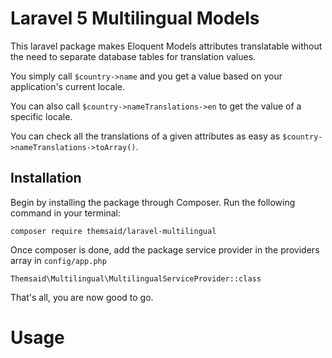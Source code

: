 # Laravel 5 Multilingual Models

This laravel package makes Eloquent Models attributes translatable without the need to separate database tables for translation values.

You simply call `$country->name` and you get a value based on your application's current locale.

You can also call `$country->nameTranslations->en` to get the value of a specific locale.

You can check all the translations of a given attributes as easy as `$country->nameTranslations->toArray()`.

## Installation

Begin by installing the package through Composer. Run the following command in your terminal:

```
composer require themsaid/laravel-multilingual
```

Once composer is done, add the package service provider in the providers array in `config/app.php`

```
Themsaid\Multilingual\MultilingualServiceProvider::class
```

That's all, you are now good to go.

# Usage

